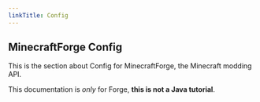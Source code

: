 ```yaml
---
linkTitle: Config
---
```


<article class="docs-entry">
<h1 id="minecraftforge-documentation">MinecraftForge Config</h1>
<p>This is the section about Config for <a>MinecraftForge</a>, the Minecraft modding API.</p>
<p>This documentation is <em>only</em> for Forge, <strong>this is not a Java tutorial</strong>.</p>
</article>